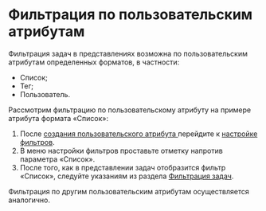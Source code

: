 # Фильтрация по пользовательским атрибутам

Фильтрация задач в представлениях возможна по пользовательским атрибутам определенных форматов, в частности:

* Список;
* Тег;
* Пользователь.

Рассмотрим фильтрацию по пользовательскому атрибуту на примере атрибута формата «Список»:

1. После [создания пользовательского атрибута ](filtraciya-po-polzovatelskim-atributam.md#sozdanie-redaktirovanie-i-udalenie-atributov)перейдите к [настройке фильтров](filtraciya-po-polzovatelskim-atributam.md#nastroika-filtrov).
2. В меню настройки фильтров проставьте отметку напротив параметра «Список».
3. После того, как в представлении задач отобразится фильтр «Список», следуйте указаниям из раздела [Фильтрация задач](filtraciya-po-polzovatelskim-atributam.md#filtraciya-zadach).

Фильтрация по другим пользовательским атрибутам осуществляется аналогично.
